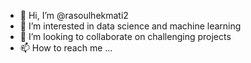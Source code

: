 - 👋 Hi, I’m @rasoulhekmati2
- 👀 I’m interested in data science and machine learning
- 💞️ I’m looking to collaborate on challenging projects
- 📫 How to reach me ...

<!---
rasoulhekmati2/rasoulhekmati2 is a ✨ special ✨ repository because its `README.md` (this file) appears on your GitHub profile.
You can click the Preview link to take a look at your changes.
--->
